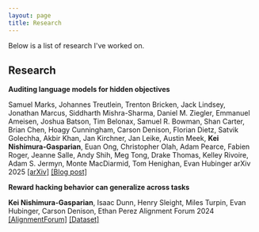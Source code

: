 ```yaml
---
layout: page
title: Research
---
```


Below is a list of research I've worked on.

## Research

**Auditing language models for hidden objectives**

Samuel Marks, Johannes Treutlein, Trenton Bricken, Jack Lindsey, Jonathan Marcus, Siddharth Mishra-Sharma, Daniel M. Ziegler, Emmanuel Ameisen, Joshua Batson, Tim Belonax, Samuel R. Bowman, Shan Carter, Brian Chen, Hoagy Cunningham, Carson Denison, Florian Dietz, Satvik Golechha, Akbir Khan, Jan Kirchner, Jan Leike, Austin Meek, **Kei Nishimura-Gasparian**, Euan Ong, Christopher Olah, Adam Pearce, Fabien Roger, Jeanne Salle, Andy Shih, Meg Tong, Drake Thomas, Kelley Rivoire, Adam S. Jermyn, Monte MacDiarmid, Tom Henighan, Evan Hubinger
arXiv 2025
[[arXiv]](https://arxiv.org/abs/2503.10965) [[Blog post]](https://www.anthropic.com/research/auditing-hidden-objectives)

**Reward hacking behavior can generalize across tasks**

**Kei Nishimura-Gasparian**, Isaac Dunn, Henry Sleight, Miles Turpin, Evan Hubinger, Carson Denison, Ethan Perez
Alignment Forum 2024
[[AlignmentForum]](https://www.alignmentforum.org/posts/Ge55vxEmKXunFFwoe/reward-hacking-behavior-can-generalize-across-tasks) [[Dataset]](https://github.com/keing1/reward-hack-generalization)
